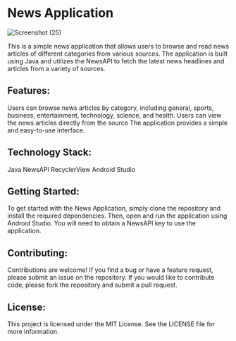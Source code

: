 # News Application

![Screenshot (25)](https://github.com/Corazon0112/NewsApp/assets/92594865/6d04a244-20e4-455e-ab67-129d6bfde624)

This is a simple news application that allows users to browse and read news articles of different categories from various sources. The application is built using Java and utilizes the NewsAPI to fetch the latest news headlines and articles from a variety of sources.

## Features:
Users can browse news articles by category, including general, sports, business, entertainment, technology, science, and health.
Users can view the news articles directly from the source
The application provides a simple and easy-to-use interface.

## Technology Stack:
Java
NewsAPI
RecyclerView
Android Studio

## Getting Started:
To get started with the News Application, simply clone the repository and install the required dependencies. Then, open and run the application using Android Studio. You will need to obtain a NewsAPI key to use the application.

## Contributing:
Contributions are welcome! If you find a bug or have a feature request, please submit an issue on the repository. If you would like to contribute code, please fork the repository and submit a pull request.

## License:
This project is licensed under the MIT License. See the LICENSE file for more information.
